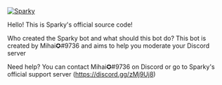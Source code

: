 <a href="https://top.gg/bot/752202732902940783">
    <img src="https://top.gg/api/widget/752202732902940783.svg" alt="Sparky" />
</a>

Hello!
This is Sparky's official source code!

Who created the Sparky bot and what should this bot do?
This bot is created by Mihai✪#9736 and aims to help you moderate your Discord server

Need help? You can contact Mihai✪#9736 on Discord or go to Sparky's official support server (https://discord.gg/zMj9Uj8)
